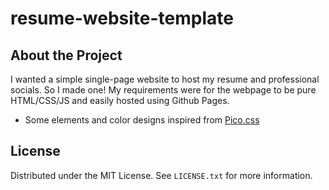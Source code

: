 # resume-website-template

## About the Project

I wanted a simple single-page website to host my resume and professional socials. So I made one! My requirements were for the webpage to be pure HTML/CSS/JS and easily hosted using Github Pages.

- Some elements and color designs inspired from [Pico.css](https://picocss.com/)

## License

Distributed under the MIT License. See `LICENSE.txt` for more information.
